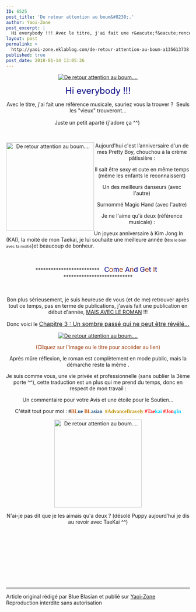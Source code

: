 ```yaml
---
ID: 6525
post_title: 'De retour attention au boum&#8230;.'
author: Yaoi-Zone
post_excerpt: |
  Hi everybody !!! Avec le titre, j'ai fait une r&eacute;f&eacute;rence musicale, sauriez vous la trouver ?&nbsp; Seuls les "vieux" trouveront... Juste un petit apart&eacute; (j'adore &ccedil;a ^^) &nbsp; &nbsp; Aujourd'hui c'est l&rsquo;anniversaire d'un de mes Pretty Boy, chouchou &agrave; la cr&egrave;me p&acirc;tissi&egrave;re : Il sait &ecirc;tre sexy et cute en...
layout: post
permalink: >
  http://yaoi-zone.eklablog.com/de-retour-attention-au-boum-a135613738
published: true
post_date: 2018-01-14 13:05:26
---
```

<p style="text-align: center;"><a href="http://ekladata.com/cFWUmXP7sJFXAoZo5kOZc1-ehk8.png"><img src="https://united-subs.dearclouds.com/wp-content/uploads/2018/05/50b7006a80e22d72270f08090f235bb5.jpg" alt="De retour attention au boum...."/></a></p>
<p style="text-align: center;"><span style="font-size: 18pt; color: #000080;">Hi everybody !!! </span></p>
<p style="text-align: center;">Avec le titre, j'ai fait une r&eacute;f&eacute;rence musicale, sauriez vous la trouver ?&nbsp; Seuls les "vieux" trouveront...</p>
<p style="text-align: center;">Juste un petit apart&eacute; (j'adore &ccedil;a ^^)<span style="font-size: 12pt;">&nbsp;</span></p>
<p>&nbsp;</p>
<p style="text-align: center;"><a href="http://ekladata.com/Nat7Ls_cneGGXZvX0VUTjQmyNRk.jpg"><img style="float: left;" src="http://ekladata.com/Nat7Ls_cneGGXZvX0VUTjQmyNRk@241x241.jpg" alt="De retour attention au boum...." width="241" height="241"/></a>Aujourd'hui c'est l&rsquo;anniversaire d'un de mes Pretty Boy, chouchou &agrave; la cr&egrave;me p&acirc;tissi&egrave;re :</p>
<p style="text-align: center;">Il sait &ecirc;tre sexy et cute en m&ecirc;me temps (m&ecirc;me les enfants le reconnaissent)</p>
<p style="text-align: center;">Un des meilleurs danseurs (avec l'autre)</p>
<p style="text-align: center;">Surnomm&eacute; Magic Hand (avec l'autre)</p>
<p style="text-align: center;">Je ne l'aime qu'&agrave; deux (r&eacute;f&eacute;rence musicale) :</p>
<p>Un joyeux anniversaire &agrave; Kim Jong In (KAI), la moit&eacute; de mon Taekai, je lui souhaite une meilleure ann&eacute;e (<span style="font-size: 8pt;">f&ecirc;te le bien avec ta moiti&eacute;</span>)et beaucoup de bonheur.</p>
<p>&nbsp;</p>
<p style="text-align: center;">*************************&nbsp;&nbsp;<span style="font-size: 14pt;"> <span style="color: #000080;">C</span><span style="color: #993300;">o</span><span style="color: #000080;">m</span><span style="color: #993300;">e</span> <span style="color: #000080;">A</span><span style="color: #993300;">n</span><span style="color: #000080;">d</span> <span style="color: #000080;">G</span><span style="color: #993300;">e</span><span style="color: #000080;">t</span><span style="color: #993300;"> I</span><span style="color: #000080;">t</span>&nbsp;</span>&nbsp; ***************************</p>
<p style="text-align: center;">&nbsp;</p>
<p style="text-align: center;">Bon plus s&eacute;rieusement, je suis heureuse de vous (et de me) retrouver apr&egrave;s tout ce temps, pas en terme de publications, j'avais fait une publication en d&eacute;but d'ann&eacute;e, <span style="text-decoration: underline;"><span style="text-decoration: underline;">M</span><span style="text-decoration: underline;">A</span><span style="text-decoration: underline;">I</span><span style="text-decoration: underline;">S</span> <span style="text-decoration: underline;">A</span><span style="text-decoration: underline;">V</span><span style="text-decoration: underline;">E</span><span style="text-decoration: underline;">C</span> <span style="text-decoration: underline;">L</span><span style="text-decoration: underline;">E</span> <span style="text-decoration: underline;">R</span><span style="text-decoration: underline;">O</span><span style="text-decoration: underline;">M</span><span style="text-decoration: underline;">A</span><span style="text-decoration: underline;">N</span></span> !!!</p>
<p style="text-align: center;">Donc voici le <span style="font-size: 12pt;"><a href="https://www.wattpad.com/521546429-un-irr%C3%A9sistible-potentiel-un-sombre-pass%C3%A9-qui-ne" >Chapitre 3 : Un sombre pass&eacute; qui ne peut &ecirc;tre r&eacute;v&eacute;l&eacute;...</a></span></p>
<p style="text-align: center;"><a href="https://www.wattpad.com/521546429-un-irr%C3%A9sistible-potentiel-un-sombre-pass%C3%A9-qui-ne" ><img src="http://ekladata.com/7GqOdvDh0BJDM-biK_M_Z62lVnI@250x391.jpg" alt="De retour attention au boum...."/></a></p>
<p style="text-align: center;"><span style="color: #993300;">(Cliquez sur l'image ou le titre pour acc&eacute;der au lien)</span></p>
<p style="text-align: center;">Apr&egrave;s m&ucirc;re r&eacute;flexion, le roman est compl&egrave;tement en mode public, mais la d&eacute;marche reste la m&ecirc;me .</p>
<p style="text-align: center;">Je suis comme vous, une vie priv&eacute;e et professionnelle (sans oublier la 3&egrave;me porte ^^), cette traduction est un plus qui me prend du temps, donc en respect de mon travail :</p>
<p style="text-align: center;">Un commentaire pour votre Avis et une &eacute;toile pour le Soutien...</p>
<p style="text-align: center;">C'&eacute;tait tout pour moi : <span style="font-family: 'Book Antiqua',serif;"><strong style="mso-bidi-font-weight: normal;">#<span style="color: #c55a11; mso-themecolor: accent2; mso-themeshade: 191; mso-style-textfill-fill-color: #C55A11; mso-style-textfill-fill-themecolor: accent2; mso-style-textfill-fill-alpha: 100.0%; mso-style-textfill-fill-colortransforms: lumm=75000;">BL</span><span style="color: #1f4e79; mso-themecolor: accent1; mso-themeshade: 128; mso-style-textfill-fill-color: #1F4E79; mso-style-textfill-fill-themecolor: accent1; mso-style-textfill-fill-alpha: 100.0%; mso-style-textfill-fill-colortransforms: lumm=50000;">ue</span> <span style="color: #c55a11; mso-themecolor: accent2; mso-themeshade: 191; mso-style-textfill-fill-color: #C55A11; mso-style-textfill-fill-themecolor: accent2; mso-style-textfill-fill-alpha: 100.0%; mso-style-textfill-fill-colortransforms: lumm=75000;">BL</span><span style="color: #1f4e79; mso-themecolor: accent1; mso-themeshade: 128; mso-style-textfill-fill-color: #1F4E79; mso-style-textfill-fill-themecolor: accent1; mso-style-textfill-fill-alpha: 100.0%; mso-style-textfill-fill-colortransforms: lumm=50000;">asian</span>&nbsp;<span style="color: #c55a11; mso-themecolor: accent2; mso-themeshade: 191; mso-style-textfill-fill-color: #C55A11; mso-style-textfill-fill-themecolor: accent2; mso-style-textfill-fill-alpha: 100.0%; mso-style-textfill-fill-colortransforms: lumm=75000;">&nbsp;</span><span style="color: #bf9000; mso-themecolor: accent4; mso-themeshade: 191; mso-style-textfill-fill-color: #BF9000; mso-style-textfill-fill-themecolor: accent4; mso-style-textfill-fill-alpha: 100.0%; mso-style-textfill-fill-colortransforms: lumm=75000;">#AdvanceBravely </span><span style="color: red;">#Tae<span style="color: #00ccff;">kai</span> #Jon<span style="color: #00ccff;">gIn</span><br/></span></strong></span></p>
<p style="text-align: center;"><a href="http://ekladata.com/x_7tqQuF9OUVjQ3TddNNhmZVaXw.jpg"><img src="http://ekladata.com/x_7tqQuF9OUVjQ3TddNNhmZVaXw@240x240.jpg" alt="De retour attention au boum...." width="240" height="240"/></a></p>
<p style="text-align: center;">N'ai-je pas dit que je les aimais qu'a deux ? (d&eacute;sol&eacute; Puppy aujourd&rsquo;hui je dis au revoir avec TaeKai ^^)</p>
<p style="text-align: center;">&nbsp;</p>
<p style="text-align: center;">&nbsp;</p>
<p style="text-align: center;">&nbsp;</p><br /><br /><br /><hr />Article original rédigé par Blue Blasian et publié sur <a href="http://yaoi-zone.eklablog.com/">Yaoi-Zone</a> <br /> Reproduction interdite sans autorisation